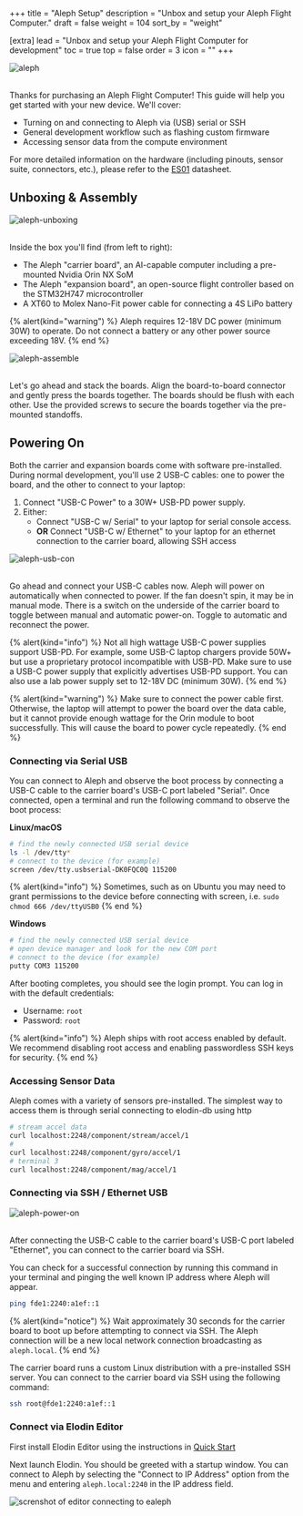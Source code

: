 +++
title = "Aleph Setup"
description = "Unbox and setup your Aleph Flight Computer."
draft = false
weight = 104
sort_by = "weight"

[extra]
lead = "Unbox and setup your Aleph Flight Computer for development"
toc = true
top = false
order = 3
icon = ""
+++

<img src="/assets/aleph.jpg" alt="aleph"/>
<br></br>

Thanks for purchasing an Aleph Flight Computer! This guide will help you get started with your new device. We'll cover:
- Turning on and connecting to Aleph via (USB) serial or SSH
- General development workflow such as flashing custom firmware
- Accessing sensor data from the compute environment

For more detailed information on the hardware (including pinouts, sensor suite, connectors, etc.), please refer to the [ES01](/ES01) datasheet.

## Unboxing & Assembly

<img src="/assets/aleph-unboxing.jpg" alt="aleph-unboxing"/>
<br></br>

Inside the box you'll find (from left to right):
- The Aleph "carrier board", an AI-capable computer including a pre-mounted Nvidia Orin NX SoM
- The Aleph "expansion board", an open-source flight controller based on the STM32H747 microcontroller
- A XT60 to Molex Nano-Fit power cable for connecting a 4S LiPo battery

{% alert(kind="warning") %}
Aleph requires 12-18V DC power (minimum 30W) to operate.
Do not connect a battery or any other power source exceeding 18V.
{% end %}

<img src="/assets/aleph-assemble.jpg" alt="aleph-assemble"/>
<br></br>

Let's go ahead and stack the boards. Align the board-to-board connector and gently press the boards together. The boards should be flush with each other.
Use the provided screws to secure the boards together via the pre-mounted standoffs.

## Powering On

Both the carrier and expansion boards come with software pre-installed.
During normal development, you'll use 2 USB-C cables: one to power the board, and the other to connect to your laptop:

1. Connect "USB-C Power" to a 30W+ USB-PD power supply.
2. Either:
    - Connect "USB-C w/ Serial" to your laptop for serial console access.
    - **OR** Connect "USB-C w/ Ethernet" to your laptop for an ethernet connection to the carrier board, allowing SSH access

<img src="/assets/aleph-usb-con.jpg" alt="aleph-usb-con"/>
<br></br>

Go ahead and connect your USB-C cables now. Aleph will power on automatically when connected to power. If the fan doesn't spin, it may be in manual mode.
There is a switch on the underside of the carrier board to toggle between manual and automatic power-on. Toggle to automatic and reconnect the power.

{% alert(kind="info") %}
Not all high wattage USB-C power supplies support USB-PD.
For example, some USB-C laptop chargers provide 50W+ but use a proprietary protocol incompatible with USB-PD.
Make sure to use a USB-C power supply that explicitly advertises USB-PD support.
You can also use a lab power supply set to 12-18V DC (minimum 30W).
{% end %}

{% alert(kind="warning") %}
Make sure to connect the power cable first.
Otherwise, the laptop will attempt to power the board over the data cable, but it cannot provide enough wattage
for the Orin module to boot successfully. This will cause the board to power cycle repeatedly.
{% end %}

### Connecting via Serial USB

You can connect to Aleph and observe the boot process by connecting a USB-C cable to the carrier board's USB-C port labeled "Serial". Once connected,
open a terminal and run the following command to observe the boot process:

**Linux/macOS**
```sh
# find the newly connected USB serial device
ls -l /dev/tty*
# connect to the device (for example)
screen /dev/tty.usbserial-DK0FQC0Q 115200
```

{% alert(kind="info") %}
Sometimes, such as on Ubuntu you may need to grant permissions to the device before connecting with
screen, i.e. `sudo chmod 666 /dev/ttyUSB0`
{% end %}

**Windows**
```sh
# find the newly connected USB serial device
# open device manager and look for the new COM port
# connect to the device (for example)
putty COM3 115200
```

After booting completes, you should see the login prompt.
You can log in with the default credentials:
- Username: `root`
- Password: `root`

{% alert(kind="info") %}
Aleph ships with root access enabled by default. We recommend disabling root access and enabling passwordless SSH keys for security.
{% end %}

### Accessing Sensor Data

Aleph comes with a variety of sensors pre-installed. The simplest way to access them is through serial connecting to elodin-db using http

```sh
# stream accel data
curl localhost:2248/component/stream/accel/1
#
curl localhost:2248/component/gyro/accel/1
# terminal 3
curl localhost:2248/component/mag/accel/1
```

### Connecting via SSH / Ethernet USB

<img src="/assets/aleph-power-on.jpg" alt="aleph-power-on"/>
<br></br>

After connecting the USB-C cable to the carrier board's USB-C port labeled "Ethernet", you can connect to the carrier board via SSH.

You can check for a successful connection by running this command in your terminal and pinging the well known IP address where Aleph will appear.

```sh
ping fde1:2240:a1ef::1
```

{% alert(kind="notice") %}
Wait approximately 30 seconds for the carrier board to boot up before attempting to connect via SSH.
The Aleph connection will be a new local network connection broadcasting as `aleph.local`.
{% end %}

The carrier board runs a custom Linux distribution with a pre-installed SSH server. You can connect to the carrier board via SSH using the following command:

```sh
ssh root@fde1:2240:a1ef::1
```

### Connect via Elodin Editor

First install Elodin Editor using the instructions in [Quick Start](/home/quickstart#install)

Next launch Elodin. You should be greeted with a startup window. You can connect to Aleph by selecting the "Connect to IP Address" option from the menu and entering `aleph.local:2240` in the IP address field.


<img src="/assets/aleph-connect.png" alt="screnshot of editor connecting to ealeph"/>
